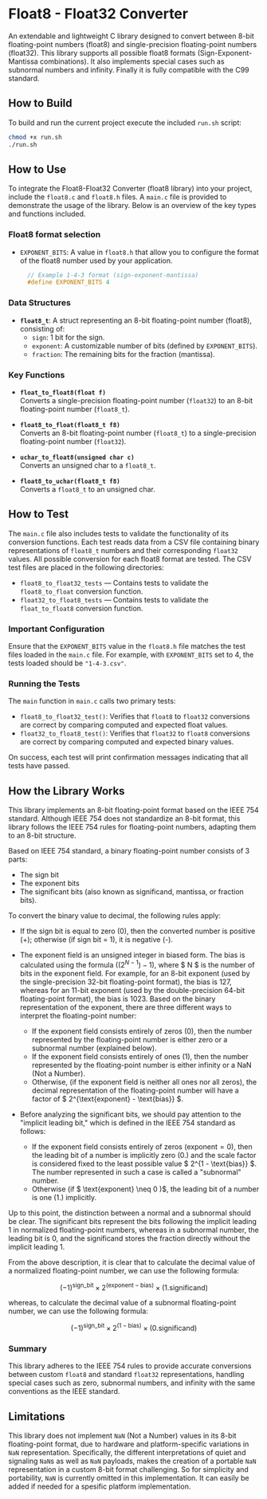 # Float8 - Float32 Converter

An extendable and lightweight C library designed to convert between 8-bit floating-point numbers (float8) and single-precision floating-point numbers (float32). This library supports all possible float8 formats (Sign-Exponent-Mantissa combinations). It also implements special cases such as subnormal numbers and infinity. Finally it is fully compatible with the C99 standard.

## How to Build

To build and run the current project execute the included `run.sh` script:
```bash
chmod +x run.sh
./run.sh
```

## How to Use

To integrate the Float8-Float32 Converter (float8 library) into your project, include the `float8.c` and `float8.h` files. A `main.c` file is provided to demonstrate the usage of the library. Below is an overview of the key types and functions included.

### Float8 format selection

- `EXPONENT_BITS`: A value in `float8.h` that allow you to configure the format of the float8 number used by your application.
  ```c
    // Example 1-4-3 format (sign-exponent-mantissa)
    #define EXPONENT_BITS 4
    ```

### Data Structures

- **`float8_t`**: A struct representing an 8-bit floating-point number (float8), consisting of:
  - `sign`: 1 bit for the sign.
  - `exponent`: A customizable number of bits (defined by `EXPONENT_BITS`).
  - `fraction`: The remaining bits for the fraction (mantissa).
  
### Key Functions

- **`float_to_float8(float f)`**  
  Converts a single-precision floating-point number (`float32`) to an 8-bit floating-point number (`float8_t`).

- **`float8_to_float(float8_t f8)`**  
  Converts an 8-bit floating-point number (`float8_t`) to a single-precision floating-point number (`float32`).

- **`uchar_to_float8(unsigned char c)`**  
  Converts an unsigned char to a `float8_t`.  

- **`float8_to_uchar(float8_t f8)`**  
  Converts a `float8_t` to an unsigned char.  

## How to Test

The `main.c` file also includes tests to validate the functionality of its conversion functions. Each test reads data from a CSV file containing binary representations of `float8_t` numbers and their corresponding `float32` values. All possible conversion for each float8 format are tested. The CSV test files are placed in the following directories:
- `float8_to_float32_tests` — Contains tests to validate the `float8_to_float` conversion function.
- `float32_to_float8_tests` — Contains tests to validate the `float_to_float8` conversion function.

### Important Configuration

Ensure that the `EXPONENT_BITS` value in the `float8.h` file matches the test files loaded in the `main.c` file. For example, with `EXPONENT_BITS` set to 4, the tests loaded should be `"1-4-3.csv"`.

### Running the Tests

The `main` function in `main.c` calls two primary tests:
- `float8_to_float32_test()`: Verifies that `float8` to `float32` conversions are correct by comparing computed and expected float values.
- `float32_to_float8_test()`: Verifies that `float32` to `float8` conversions are correct by comparing computed and expected binary values.

On success, each test will print confirmation messages indicating that all tests have passed.

## How the Library Works

This library implements an 8-bit floating-point format based on the IEEE 754 standard. Although IEEE 754 does not standardize an 8-bit format, this library follows the IEEE 754 rules for floating-point numbers, adapting them to an 8-bit structure.

Based on IEEE 754 standard, a binary floating-point number consists of 3 parts:

- The sign bit
- The exponent bits
- The significant bits (also known as significand, mantissa, or fraction bits).

To convert the binary value to decimal, the following rules apply:

- If the sign bit is equal to zero (0), then the converted number is positive (+); otherwise (if sign bit = 1), it is negative (-).
- The exponent field is an unsigned integer in biased form. The bias is calculated using the formula $( (2^{N-1}) - 1 )$, where $ N $ is the number of bits in the exponent field. For example, for an 8-bit exponent (used by the single-precision 32-bit floating-point format), the bias is 127, whereas for an 11-bit exponent (used by the double-precision 64-bit floating-point format), the bias is 1023. Based on the binary representation of the exponent, there are three different ways to interpret the floating-point number:
  - If the exponent field consists entirely of zeros (0), then the number represented by the floating-point number is either zero or a subnormal number (explained below).
  - If the exponent field consists entirely of ones (1), then the number represented by the floating-point number is either infinity or a NaN (Not a Number).
  - Otherwise, (if the exponent field is neither all ones nor all zeros), the decimal representation of the floating-point number will have a factor of $ 2^{\text{exponent} - \text{bias}} $.

- Before analyzing the significant bits, we should pay attention to the "implicit leading bit," which is defined in the IEEE 754 standard as follows:
  - If the exponent field consists entirely of zeros $( \text{exponent} = 0 )$, then the leading bit of a number is implicitly zero (0.) and the scale factor is considered fixed to the least possible value $ 2^{1 - \text{bias}} $. The number represented in such a case is called a "subnormal" number.
  - Otherwise (if $ \text{exponent} \neq 0 )$, the leading bit of a number is one (1.) implicitly.

Up to this point, the distinction between a normal and a subnormal should be clear. The significant bits represent the bits following the implicit leading 1 in normalized floating-point numbers, whereas in a subnormal number, the leading bit is 0, and the significand stores the fraction directly without the implicit leading 1.

From the above description, it is clear that to calculate the decimal value of a normalized floating-point number, we can use the following formula:

$$
(-1)^{\text{sign\_bit}} \times 2^{(\text{exponent} - \text{bias})} \times (1.\text{significand})
$$

whereas, to calculate the decimal value of a subnormal floating-point number, we can use the following formula:

$$
(-1)^{\text{sign\_bit}} \times 2^{(1 - \text{bias})} \times (0.\text{significand})
$$

### Summary

This library adheres to the IEEE 754 rules to provide accurate conversions between custom `float8` and standard `float32` representations, handling special cases such as zero, subnormal numbers, and infinity with the same conventions as the IEEE standard.

## Limitations

This library does not implement `NaN` (Not a Number) values in its 8-bit floating-point format, due to hardware and platform-specific variations in `NaN` representation. Specifically, the different interpretations of quiet and signaling `NaN`s as well as `NaN` payloads, makes the creation of a portable `NaN` representation in a custom 8-bit format challenging. So for simplicity and portability, `NaN` is currently omitted in this implementation. It can easily be added if needed for a spesific platform implementation.


